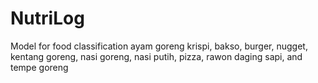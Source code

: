# NutriLog
Model for food classification ayam goreng krispi, bakso, burger, nugget, kentang goreng, nasi goreng, nasi putih, pizza, rawon daging sapi, and tempe goreng
